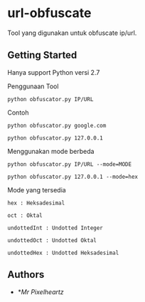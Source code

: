 # url-obfuscate

Tool yang digunakan untuk obfuscate ip/url.

## Getting Started

Hanya support Python versi 2.7

Penggunaan Tool
```
python obfuscator.py IP/URL
```
Contoh
```
python obfuscator.py google.com
```
```
python obfuscator.py 127.0.0.1
```
Menggunakan mode berbeda
```
python obfuscator.py IP/URL --mode=MODE
```
```
python obfuscator.py 127.0.0.1 --mode=hex
```
Mode yang tersedia 
```
hex : Heksadesimal

oct : Oktal

undottedInt : Undotted Integer

undottedOct : Undotted Oktal

undottedHex : Undotted Heksadesimal
```
## Authors

* **Mr Pixelheartz*
